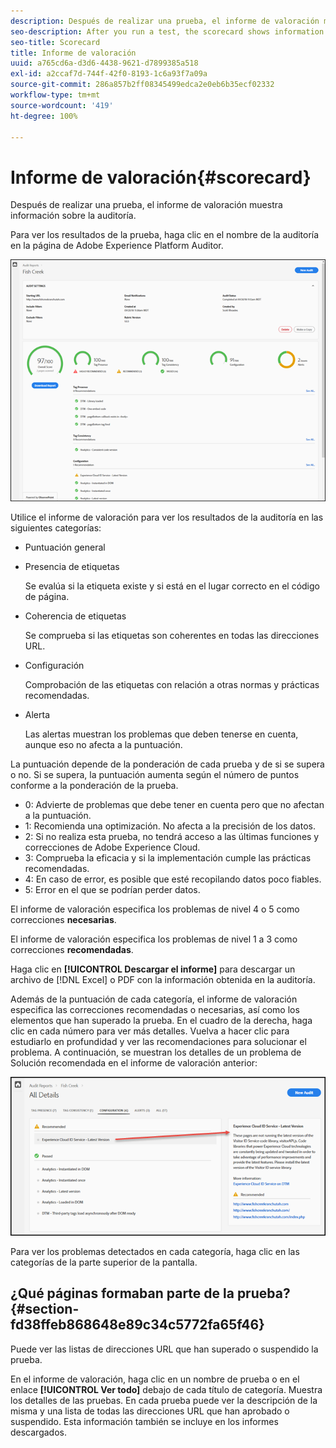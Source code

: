 ```yaml
---
description: Después de realizar una prueba, el informe de valoración muestra información sobre la auditoría.
seo-description: After you run a test, the scorecard shows information about an audit.
seo-title: Scorecard
title: Informe de valoración
uuid: a765cd6a-d3d6-4438-9621-d7899385a518
exl-id: a2ccaf7d-744f-42f0-8193-1c6a93f7a09a
source-git-commit: 286a857b2ff08345499edca2e0eb6b35ecf02332
workflow-type: tm+mt
source-wordcount: '419'
ht-degree: 100%

---
```


# Informe de valoración{#scorecard}

Después de realizar una prueba, el informe de valoración muestra información sobre la auditoría.

Para ver los resultados de la prueba, haga clic en el nombre de la auditoría en la página de Adobe Experience Platform Auditor.

![](assets/report.png)

Utilice el informe de valoración para ver los resultados de la auditoría en las siguientes categorías:

* Puntuación general
* Presencia de etiquetas

   Se evalúa si la etiqueta existe y si está en el lugar correcto en el código de página.
* Coherencia de etiquetas

   Se comprueba si las etiquetas son coherentes en todas las direcciones URL.
* Configuración

   Comprobación de las etiquetas con relación a otras normas y prácticas recomendadas.
* Alerta

   Las alertas muestran los problemas que deben tenerse en cuenta, aunque eso no afecta a la puntuación.

La puntuación depende de la ponderación de cada prueba y de si se supera o no. Si se supera, la puntuación aumenta según el número de puntos conforme a la ponderación de la prueba.

* 0: Advierte de problemas que debe tener en cuenta pero que no afectan a la puntuación.
* 1: Recomienda una optimización. No afecta a la precisión de los datos.
* 2: Si no realiza esta prueba, no tendrá acceso a las últimas funciones y correcciones de Adobe Experience Cloud.
* 3: Comprueba la eficacia y si la implementación cumple las prácticas recomendadas.
* 4: En caso de error, es posible que esté recopilando datos poco fiables.
* 5: Error en el que se podrían perder datos.

El informe de valoración especifica los problemas de nivel 4 o 5 como correcciones **necesarias**.

El informe de valoración especifica los problemas de nivel 1 a 3 como correcciones **recomendadas**.

Haga clic en **[!UICONTROL Descargar el informe]** para descargar un archivo de [!DNL Excel] o PDF con la información obtenida en la auditoría.

Además de la puntuación de cada categoría, el informe de valoración especifica las correcciones recomendadas o necesarias, así como los elementos que han superado la prueba. En el cuadro de la derecha, haga clic en cada número para ver más detalles. Vuelva a hacer clic para estudiarlo en profundidad y ver las recomendaciones para solucionar el problema. A continuación, se muestran los detalles de un problema de Solución recomendada en el informe de valoración anterior:

![](assets/report-issue-details.png)

Para ver los problemas detectados en cada categoría, haga clic en las categorías de la parte superior de la pantalla.

## ¿Qué páginas formaban parte de la prueba?  {#section-fd38ffeb868648e89c34c5772fa65f46}

Puede ver las listas de direcciones URL que han superado o suspendido la prueba.

En el informe de valoración, haga clic en un nombre de prueba o en el enlace **[!UICONTROL Ver todo]** debajo de cada título de categoría. Muestra los detalles de las pruebas. En cada prueba puede ver la descripción de la misma y una lista de todas las direcciones URL que han aprobado o suspendido. Esta información también se incluye en los informes descargados.
